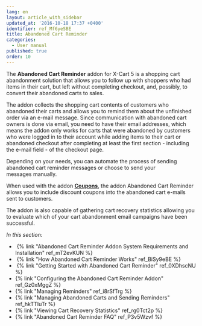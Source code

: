 ```yaml
---
lang: en
layout: article_with_sidebar
updated_at: '2016-10-18 17:37 +0400'
identifier: ref_Mf6yeSBE
title: Abandoned Cart Reminder
categories:
  - User manual
published: true
order: 10
---
```



The **Abandoned Cart Reminder** addon for X-Cart 5 is a shopping cart abandonment solution that allows you to follow up with shoppers who had items in their cart, but left without completing checkout, and, possibly, to convert their abandoned carts to sales.

The addon collects the shopping cart contents of customers who abandoned their carts and allows you to remind them about the unfinished order via an e-mail message. Since communication with abandoned cart owners is done via email, you need to have their email addresses, which means the addon only works for carts that were abandoned by customers who were logged in to their account while adding items to their cart or abandoned checkout after completing at least the first section - including the e-mail field - of the checkout page.

Depending on your needs, you can automate the process of sending abandoned cart reminder messages or choose to send your messages manually.

When used with the addon **[Coupons](https://market.x-cart.com/addons/discount-coupons.html)**, the addon Abandoned Cart Reminder allows you to include discount coupons into the abandoned cart e-mails sent to customers.

The addon is also capable of gathering cart recovery statistics allowing you to evaluate which of your cart abandonment email campaigns have been successful.

_In this section:_

*   {% link "Abandoned Cart Reminder Addon System Requirements and Installation" ref_mT2evKUN %}
*   {% link "How Abandoned Cart Reminder Works" ref_BiSy9eBE %}
*   {% link "Getting Started with Abandoned Cart Reminder" ref_0XDhscNU %}
*   {% link "Configuring the Abandoned Cart Reminder Addon" ref_Gz0xMggZ %}
*   {% link "Managing Reminders" ref_i8rSfTrg %}
*   {% link "Managing Abandoned Carts and Sending Reminders" ref_hkTTIuTr %}
*   {% link "Viewing Cart Recovery Statistics" ref_rg0Tct2p %}
*   {% link "Abandoned Cart Reminder FAQ" ref_P3v5Wzvf %}
